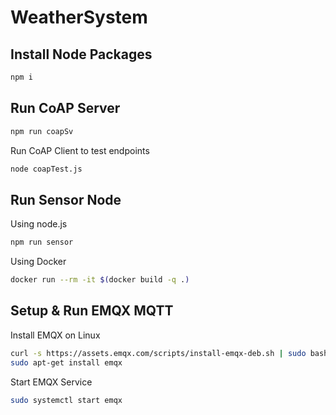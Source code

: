 # WeatherSystem
## Install Node Packages
```sh
npm i
```

## Run CoAP Server
```sh
npm run coapSv
```
Run CoAP Client to test endpoints
```sh
node coapTest.js
```

## Run Sensor Node
Using node.js
```sh
npm run sensor
```
Using Docker
```sh
docker run --rm -it $(docker build -q .)
```

## Setup & Run EMQX MQTT
Install EMQX on Linux
```sh
curl -s https://assets.emqx.com/scripts/install-emqx-deb.sh | sudo bash
sudo apt-get install emqx
```
Start EMQX Service
```sh
sudo systemctl start emqx
```
